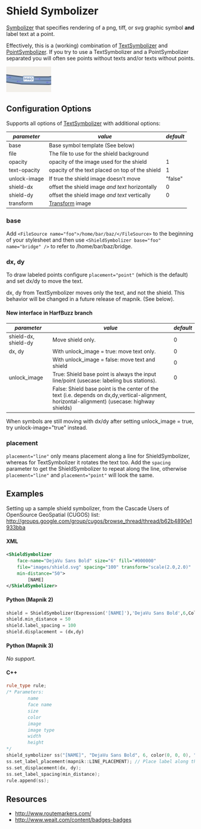 # Shield Symbolizer

[Symbolizer](SymbologySupport) that specifies rendering of a png, tiff, or svg graphic symbol **and** label text at a point.

Effectively, this is a (working) combination of [TextSymbolizer](TextSymbolizer) and [PointSymbolizer](PointSymbolizer). If you try to use a TextSymbolizer and a PointSymbolizer separated you will often see points without texts and/or texts without points.

![](images/120px-Mapnik-highway-motorway.png)

## Configuration Options

Supports all options of [TextSymbolizer](TextSymbolizer) with additional options:

| *parameter*  | *value*                                         | *default* |
| ------------ | ----------------------------------------------- | --------- |
| base         | Base symbol template (See below)                |           |
| file         | The file to use for the shield background       |           |
| opacity      | opacity of the image used for the shield        | 1         |
| text-opacity | opacity of the text placed on top of the shield | 1         |
| unlock-image | If true the shield image doesn't move           | "false"   |
| shield-dx    | offset the shield image _and text_ horizontally | 0         |
| shield-dy    | offset the shield image _and text_ vertically   | 0         |
| transform    | [Transform](Transform) image                    |           |

### base
Add 
`<FileSource name="foo">/home/bar/baz/</FileSource>`
to the beginning of your stylesheet and then use
`<ShieldSymbolizer base="foo" name="bridge" />`
to refer to /home/bar/baz/bridge.

### dx, dy
To draw labeled points configure `placement="point"` (which is the default) and set dx/dy to move the text.

dx, dy from TextSymbolizer moves only the text, and not the shield. This behavior will be changed in a future release of mapnik. (See below). 

#### New interface in HarfBuzz branch

| *parameter*          | *value*                                                                                                                                        | *default* |
| -------------------- | ---------------------------------------------------------------------------------------------------------------------------------------------- | --------- |
| shield-dx, shield-dy | Move shield only.                                                                                                                              | 0         |
| dx, dy               | With unlock_image = true: move text only.                                                                                                      | 0         |
|                      | With unlock_image = false: move text and shield                                                                                                | 0         |
| unlock_image         | True: Shield base point is always the input line/point (usecase: labeling bus stations).                                                       | 0         |
|                      | False: Shield base point is the center of the text (i.e. depends on dx,dy,vertical-alignment, horizontal-alignment) (usecase: highway shields) |

When symbols are still moving with dx/dy after setting unlock_image = true, try unlock-image="true" instead.

### placement
`placement="line"` only means placement along a line for ShieldSymbolizer, whereas for TextSymbolizer it rotates the text too. Add the `spacing` parameter to get the ShieldSymbolizer to repeat along the line, otherwise `placement="line"` and `placement="point"` will look the same.

## Examples

Setting up a sample shield symbolizer, from the Cascade Users of OpenSource GeoSpatial (CUGOS) list:
http://groups.google.com/group/cugos/browse_thread/thread/b62b4890e1933bba

#### XML
```xml
<ShieldSymbolizer
    face-name="DejaVu Sans Bold" size="6" fill="#000000"
    file="images/shield.svg" spacing="100" transform="scale(2.0,2.0)" 
    min-distance="50">
        [NAME]
</ShieldSymbolizer>
```

#### Python (Mapnik 2)

```python
shield = ShieldSymbolizer(Expression('[NAME]'),'DejaVu Sans Bold',6,Color('#000000'),PathExpression('images/ushighway_shield_20.png'))
shield.min_distance = 50
shield.label_spacing = 100
shield.displacement = (dx,dy)
```

#### Python (Mapnik 3)

*No support.*

#### C++

```cpp
rule_type rule;
/* Parameters:
        name
        face name
        size
        color
        image
        image type
        width
        height
*/
shield_symbolizer ss("[NAME]", "DejaVu Sans Bold", 6, color(0, 0, 0), "/path/to/icon.png", "png", 20, 20);
ss.set_label_placement(mapnik::LINE_PLACEMENT); // Place label along the line
ss.set_displacement(dx, dy);
ss.set_label_spacing(min_distance);
rule.append(ss);
```

## Resources

- <http://www.routemarkers.com/>
- <http://www.weait.com/content/badges-badges>

